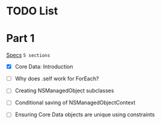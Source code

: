 #  TODO List

# Part 1
[Specs](https://www.hackingwithswift.com/100/swiftui/57)
`5 sections`

- [x] Core Data: Introduction
- [ ] Why does \.self work for ForEach?
- [ ] Creating NSManagedObject subclasses
- [ ] Conditional saving of NSManagedObjectContext
- [ ] Ensuring Core Data objects are unique using constraints


